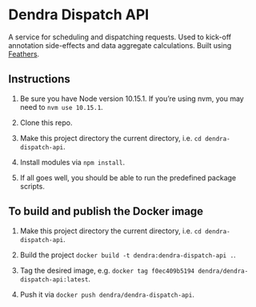 # Dendra Dispatch API

A service for scheduling and dispatching requests. Used to kick-off annotation side-effects and data aggregate calculations. Built using [Feathers](https://feathersjs.com).

## Instructions

1. Be sure you have Node version 10.15.1. If you’re using nvm, you may need to `nvm use 10.15.1`.

2. Clone this repo.

3. Make this project directory the current directory, i.e. `cd dendra-dispatch-api`.

4. Install modules via `npm install`.

5. If all goes well, you should be able to run the predefined package scripts.

## To build and publish the Docker image

1. Make this project directory the current directory, i.e. `cd dendra-dispatch-api`.

2. Build the project `docker build -t dendra:dendra-dispatch-api .`.

3. Tag the desired image, e.g. `docker tag f0ec409b5194 dendra/dendra-dispatch-api:latest`.

4. Push it via `docker push dendra/dendra-dispatch-api`.
